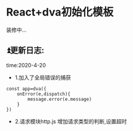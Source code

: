 # React+dva初始化模板
装修中...

## ⏫更新日志:
time:2020-4-20
- 1.加入了全局错误的捕获
```
const app=dva({
    onError(e,dispatch){
        message.error(e.message)
    }
})
```
- 2.请求模块http.js 增加请求类型的判断,设置超时

